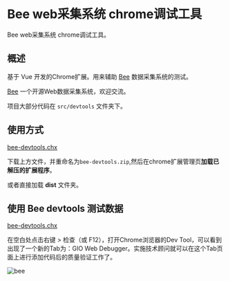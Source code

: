 # Bee web采集系统 chrome调试工具

Bee web采集系统 chrome调试工具。

## 概述

基于 Vue 开发的Chrome扩展。用来辅助 [Bee](https://github.com/zjiang121143210/bee) 数据采集系统的测试。

[Bee](https://github.com/zjiang121143210/bee) 一个开源Web数据采集系统，欢迎交流。

项目大部分代码在 `src/devtools` 文件夹下。

## 使用方式

[bee-devtools.chx](http://clew.fun/bee-devtools.chx)

下载上方文件，并重命名为`bee-devtools.zip`,然后在chrome扩展管理页**加载已解压的扩展程序**。

或者直接加载 **dist** 文件夹。

## 使用 Bee devtools 测试数据

[bee-devtools.chx](http://clew.fun/bee-devtools.chx)

在空白处点击右键 > 检查（或 F12），打开Chrome浏览器的Dev Tool，可以看到出现了一个新的Tab为：GIO Web Debugger。实施技术顾问就可以在这个Tab页面上进行添加代码后的质量验证工作了。

![bee](http://bee-img.test.upcdn.net/bee-devtools.png)
